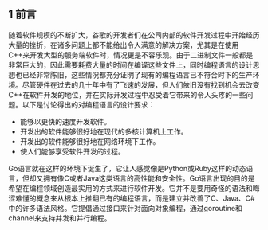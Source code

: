 ## 1 前言

​    随着软件规模的不断扩大，谷歌的开发者们在公司内部的软件开发过程中开始经历大量的挫折，在诸多问题上都不能给出令人满意的解决方案，尤其是在使用C++来开发大型的服务端软件时，情况更是不容乐观。由于二进制文件一般都是非常巨大的，因此需要耗费大量的时间在编译这些文件上，同时编程语言的设计思想也已经非常陈旧，这些情况都充分证明了现有的编程语言已不符合时下的生产环境。尽管硬件在过去的几十年中有了飞速的发展，但人们依旧没有找到机会去改变C++在软件开发的地位，并在实际开发过程中忍受着它带来的令人头疼的一些问题。以下是讨论得出的对编程语言的设计要求：

* 能够以更快的速度开发软件。
* 开发出的软件能够很好地在现代的多核计算机上工作。
* 开发出的软件能够很好地在网络环境下工作。
* 使人们能够享受软件开发的过程。

​    Go语言就在这样的环境下诞生了，它让人感觉像是Python或Ruby这样的动态语言，但却又拥有像C或者Java这类语言的高性能和安全性。Go语言出现的目的是希望在编程领域创造最实用的方式来进行软件开发。它并不是要用奇怪的语法和晦涩难懂的概念来从根本上推翻已有的编程语言，而是建立并改善了C、Java、C#中的许多语法风格。它提倡通过接口来针对面向对象编程，通过goroutine和channel来支持并发和并行编程。
